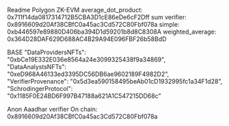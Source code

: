 Readme
Polygon ZK-EVM
average_dot_product: 0x711f14da0817314712B5CBA3D1cE86eDe6cF2Dff
sum verifier: 0x8916609d20Af38CBfC0a45ac3Cd572C80Fbf078a
simple: 0xb446597e89880D406ba394D1d59201b8d8C8308A
weighted_average: 0x364D28DAF629D688AC4B29A94E096FBF26b58BdD

BASE
"DataProvidersNFTs": "0xbCe19E332E036e8564a24e3099325438f9a34869",
"DataAnalystsNFTs": "0xeD968A46133ed3395DC56DB6ae9602189F4982D2",
"VerifierProvenance": "0x5d3ea590158495beAb01cD1932995fc1a34F1d28",
"SchrodingerProtocol": "0x1185F0E24BD6F997B47188a621A1C547215DD68c"
  
Anon Aaadhar verifier On chain:
0x8916609d20Af38CBfC0a45ac3Cd572C80Fbf078a
